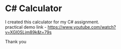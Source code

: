 # C# Calculator

I created this calculator for my C# assignment.                                                                                                                                   
practical demo link - https://www.youtube.com/watch?v=XGI0SLjm89k&t=79s

Thank you
